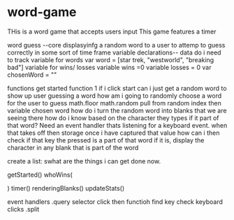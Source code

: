 # word-game

THis is a word game that accepts users input
This game features a timer

word guess
--core displasyinfg a random word to a user to attemp to guess correctly in some sort of time frame
variable declarations-- data do i need to track
variable for words
var word =
[star trek, "westworld", "breaking bad"]
variable for wins/ losses
variable wins =0
variable losses = 0
var chosenWord = ""

functions
get started function
1 if i click start can i just get a random word to show up
user guessing a word
how am i going to randomly choose a word for the user to guess
math.floor math.random pull from random index
then variable chosen word
how do i turn the random word into blanks that we are seeing there
how do i know based on the character they types if it part of that word?
Need an event handler thats listening for a keyboard event. when that takes off then storage
once i have captured that value
how can i then check if that key the pressed is a part of that word
if it is, display the character in any blank that is part of the word

create a list: swhat are the things i can get done now.

getStarted()
whoWins(

)
timer()
renderingBlanks()
updateStats()

event handlers
.query selector
click then functioh
find key check
keyboard clicks
.split
